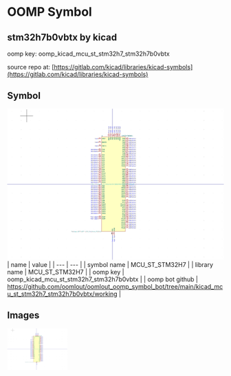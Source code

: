 # OOMP Symbol  
## stm32h7b0vbtx  by kicad  
  
oomp key: oomp_kicad_mcu_st_stm32h7_stm32h7b0vbtx  
  
source repo at: [https://gitlab.com/kicad/libraries/kicad-symbols](https://gitlab.com/kicad/libraries/kicad-symbols)  
## Symbol  
  
[![working.png](working_600.png)](working.png)  
| name | value | 
| --- | --- | 
| symbol name | MCU_ST_STM32H7 | 
| library name | MCU_ST_STM32H7 | 
| oomp key | oomp_kicad_mcu_st_stm32h7_stm32h7b0vbtx | 
| oomp bot github | https://github.com/oomlout/oomlout_oomp_symbol_bot/tree/main/kicad_mcu_st_stm32h7_stm32h7b0vbtx/working | 
## Images  
  
[![working.png](working_140.png)](working.png)  
